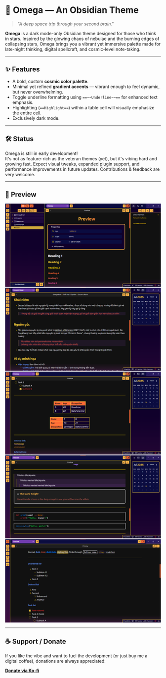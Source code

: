 # 🌌 Omega — An Obsidian Theme

> *"A deep space trip through your second brain."*

**Omega** is a dark mode-only Obsidian theme designed for those who think in stars. Inspired by the glowing chaos of nebulae and the burning edges of collapsing stars, Omega brings you a vibrant yet immersive palette made for late-night thinking, digital spellcraft, and cosmic-level note-taking.

---

## ✨ Features

- A bold, custom **cosmic color palette**.
- Minimal yet refined **gradient accents** — vibrant enough to feel dynamic, but never overwhelming.
- Toggle underline formatting using `==~~Underline~~==` for enhanced text emphasis.
- Highlighting (`==Highlight==`) within a table cell will visually emphasize the entire cell.
- Exclusively dark mode.

---

## 🛠️ Status

Omega is still in early development!  
It's not as feature-rich as the veteran themes (yet), but it's vibing hard and growing fast. Expect visual tweaks, expanded plugin support, and performance improvements in future updates. Contributions & feedback are very welcome.

---

## 📸 Preview

![](img/img00.png)
![](img/img01.png)
![](img/img02.png)
![](img/img03.png)
![](img/img04.png)

---

## ☕ Support / Donate

If you like the vibe and want to fuel the development (or just buy me a digital coffee), donations are always appreciated:

**[Donate via Ko-fi](https://ko-fi.com/omegac)**